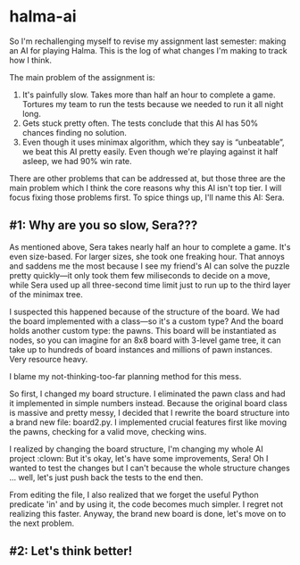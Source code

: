# halma-ai
So I'm rechallenging myself to revise my assignment last semester: making an AI for playing Halma. This is the log of what changes I'm making to track how I think.

The main problem of the assignment is:
1.	It's painfully slow. Takes more than half an hour to complete a game. Tortures my team to run the tests because we needed to run it all night long.
2.	Gets stuck pretty often. The tests conclude that this AI has 50% chances finding no solution. 
3.	Even though it uses minimax algorithm, which they say is “unbeatable”, we beat this AI pretty easily. Even though we're playing against it half asleep, we had 90% win rate.

There are other problems that can be addressed at, but those three are the main problem which I think the core reasons why this AI isn't top tier. I will focus fixing those problems first. To spice things up, I'll name this AI: Sera.

## #1: Why are you so slow, Sera???
As mentioned above, Sera takes nearly half an hour to complete a game. It's even size-based. For larger sizes, she took one freaking hour. That annoys and saddens me the most because I see my friend's AI can solve the puzzle pretty quickly—it only took them few miliseconds to decide on a move, while Sera used up all three-second time limit just to run up to the third layer of the minimax tree.

I suspected this happened because of the structure of the board. We had the board implemented with a class—so it's a custom type? And the board holds another custom type: the pawns. This board will be instantiated as nodes, so you can imagine for an 8x8 board with 3-level game tree, it can take up to hundreds of board instances and millions of pawn instances. Very resource heavy.

I blame my not-thinking-too-far planning method for this mess.

So first, I changed my board structure. I eliminated the pawn class and had it implemented in simple numbers instead. Because the original board class is massive and pretty messy, I decided that I rewrite the board structure into a brand new file: board2.py. I implemented crucial features first like moving the pawns, checking for a valid move, checking wins. 

I realized by changing the board structure, I'm changing my whole AI project :clown: But it's okay, let's have some improvements, Sera! Oh I wanted to test the changes but I can't because the whole structure changes ... well, let's just push back the tests to the end then.

From editing the file, I also realized that we forget the useful Python predicate 'in' and by using it, the code becomes much simpler. I regret not realizing this faster. Anyway, the brand new board is done, let's move on to the next problem.

## #2: Let's think better!
